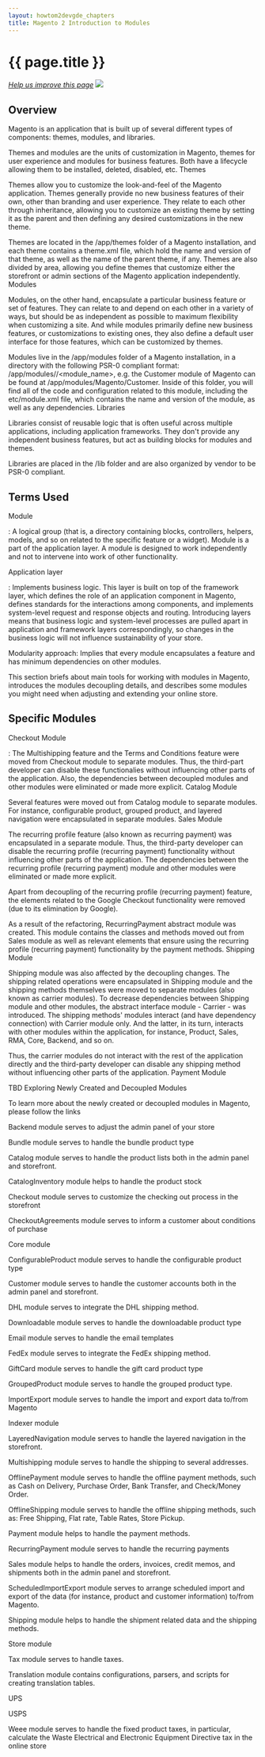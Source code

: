 ```yaml
---
layout: howtom2devgde_chapters
title: Magento 2 Introduction to Modules
---
```

 
<h1 id="m2arch-module-intro">{{ page.title }}</h1>

<p><a href="{{ site.githuburl }}m2devgde/arch/____.md" target="_blank"><em>Help us improve this page</em></a>&nbsp;<img src="{{ site.baseurl }}common/images/newWindow.gif"/></p>

<h2 id="arch-modules-overview">Overview</h2>
Magento is an application that is built up of several different types of components: themes, modules, and libraries.

Themes and modules are the units of customization in Magento, themes for user experience and modules for business features. Both have a lifecycle allowing them to be installed, deleted, disabled, etc.
Themes

Themes allow you to customize the look-and-feel of the Magento application. Themes generally provide no new business features of their own, other than branding and user experience. They relate to each other through inheritance, allowing you to customize an existing theme by setting it as the parent and then defining any desired customizations in the new theme.

Themes are located in the /app/themes folder of a Magento installation, and each theme contains a theme.xml file, which hold the name and version of that theme, as well as the name of the parent theme, if any. Themes are also divided by area, allowing you define themes that customize either the storefront or admin sections of the Magento application independently.
Modules

Modules, on the other hand, encapsulate a particular business feature or set of features. They can relate to and depend on each other in a variety of ways, but should be as independent as possible to maximum flexibility when customizing a site. And while modules primarily define new business features, or customizations to existing ones, they also define a default user interface for those features, which can be customized by themes.

Modules live in the /app/modules folder of a Magento installation, in a directory with the following PSR-0 compliant format: /app/modules/<vendor>/<module_name>, e.g. the Customer module of Magento can be found at /app/modules/Magento/Customer. Inside of this folder, you will find all of the code and configuration related to this module, including the etc/module.xml file, which contains the name and version of the module, as well as any dependencies.
Libraries

Libraries consist of reusable logic that is often useful across multiple applications, including application frameworks. They don't provide any independent business features, but act as building blocks for modules and themes.

Libraries are placed in the /lib folder and are also organized by vendor to be PSR-0 compliant.


<h2 id="arch-modules-terms">Terms Used</h2>

Module

:	A logical group (that is, a directory containing blocks, controllers, helpers, models, and so on related to the specific feature or a widget). Module is a part of the application layer. A module is designed to work independently and not to intervene into work of other functionality.

Application layer

: Implements business logic. This layer is built on top of the framework layer, which defines the role of an application component in Magento, defines standards for the interactions among components, and implements system-level request and response objects and routing. Introducing layers means that business logic and system-level processes are pulled apart in application and framework layers correspondingly, so changes in the business logic will not influence sustainability of your store.

Modularity approach: Implies that every module encapsulates a feature and has minimum dependencies on other modules.

This section briefs about main tools for working with modules in Magento, introduces the modules decoupling details, and describes some modules you might need when adjusting and extending your online store.

<h2 id="AG-into-mods-specific">Specific Modules</h2>


Checkout Module

: The Multishipping feature and the Terms and Conditions feature were moved from Checkout module to separate modules. Thus, the third-part developer can disable these functionalies without influencing other parts of the application. Also, the dependencies between decoupled modules and other modules were eliminated or made more explicit.
Catalog Module

Several features were moved out from Catalog module to separate modules. For instance, configurable product, grouped product, and layered navigation were encapsulated in separate modules.
Sales Module

The recurring profile feature (also known as recurring payment) was encapsulated in a separate module. Thus, the third-party developer can disable the recurring profile (recurring payment) functionality without influencing other parts of the application. The dependencies between the recurring profile (recurring payment) module and other modules were eliminated or made more explicit.

Apart from decoupling of the recurring profile (recurring payment) feature, the elements related to the Google Checkout functionality were removed (due to its elimination by Google).

As a result of the refactoring, RecurringPayment abstract module was created. This module contains the classes and methods moved out from Sales module as well as relevant elements that ensure using the recurring profile (recurring payment) functionality by the payment methods.
Shipping Module

Shipping module was also affected by the decoupling changes. The shipping related operations were encapsulated in Shipping module and the shipping methods themselves were moved to separate modules (also known as carrier modules). To decrease dependencies between Shipping module and other modules, the abstract interface module - Carrier - was introduced. The shipping methods' modules interact (and have dependency connection) with Carrier module only. And the latter, in its turn, interacts with other modules within the application, for instance, Product, Sales, RMA, Core, Backend, and so on.

Thus, the carrier modules do not interact with the rest of the application directly and the third-party developer can disable any shipping method without influencing other parts of the application.
Payment Module

TBD
Exploring Newly Created and Decoupled Modules

To learn more about the newly created or decoupled modules in Magento, please follow the links

Backend module serves to adjust the admin panel of your store

Bundle module serves to handle the bundle product type

Catalog module serves to handle the product lists both in the admin panel and storefront.

CatalogInventory module helps to handle the product stock

Checkout module serves to customize the checking out process in the storefront

CheckoutAgreements module serves to inform a customer about conditions of purchase

Core module

ConfigurableProduct module serves to handle the configurable product type

Customer module serves to handle the customer accounts both in the admin panel and storefront.

DHL module serves to integrate the DHL shipping method.

Downloadable module serves to handle the downloadable product type

Email module serves to handle the email templates

FedEx module serves to integrate the FedEx shipping method.

GiftCard module serves to handle the gift card product type

GroupedProduct module serves to handle the grouped product type.

ImportExport module serves to handle the import and export data to/from Magento

Indexer module

LayeredNavigation module serves to handle the layered navigation in the storefront.

Multishipping module serves to handle the shipping to several addresses.

OfflinePayment module serves to handle the offline payment methods, such as Cash on Delivery, Purchase Order, Bank Transfer, and Check/Money Order.

OfflineShipping module serves to handle the offline shipping methods, such as: Free Shipping, Flat rate, Table Rates, Store Pickup.

Payment module helps to handle the payment methods.

RecurringPayment module serves to handle the recurring payments

Sales module helps to handle the orders, invoices, credit memos, and shipments both in the admin panel and storefront.

ScheduledImportExport module serves to arrange scheduled import and export of the data (for instance, product and customer information) to/from Magento.

Shipping module helps to handle the shipment related data and the shipping methods.

Store module

Tax module serves to handle taxes.

Translation module contains configurations, parsers, and scripts for creating translation tables.

UPS

USPS

Weee module serves to handle the fixed product taxes, in particular, calculate the Waste Electrical and Electronic Equipment Directive tax in the online store
